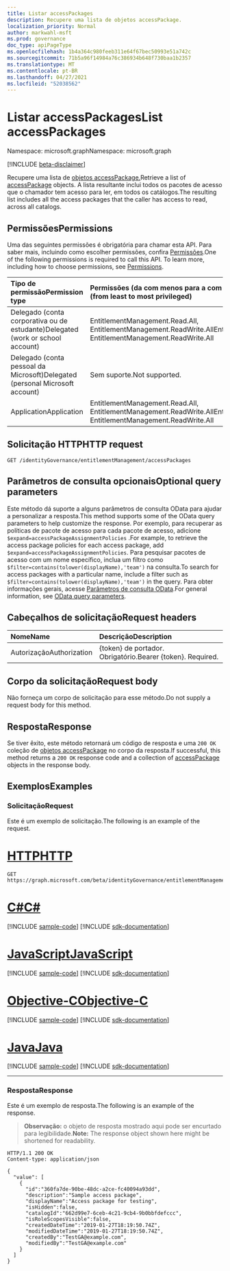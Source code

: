 ```yaml
---
title: Listar accessPackages
description: Recupere uma lista de objetos accessPackage.
localization_priority: Normal
author: markwahl-msft
ms.prod: governance
doc_type: apiPageType
ms.openlocfilehash: 1b4a364c980feeb311e64f67bec50993e51a742c
ms.sourcegitcommit: 71b5a96f14984a76c386934b648f730baa1b2357
ms.translationtype: MT
ms.contentlocale: pt-BR
ms.lasthandoff: 04/27/2021
ms.locfileid: "52038562"
---
```

# <a name="list-accesspackages"></a><span data-ttu-id="1af0b-103">Listar accessPackages</span><span class="sxs-lookup"><span data-stu-id="1af0b-103">List accessPackages</span></span>

<span data-ttu-id="1af0b-104">Namespace: microsoft.graph</span><span class="sxs-lookup"><span data-stu-id="1af0b-104">Namespace: microsoft.graph</span></span>

[!INCLUDE [beta-disclaimer](../../includes/beta-disclaimer.md)]

<span data-ttu-id="1af0b-105">Recupere uma lista de [objetos accessPackage.](../resources/accesspackage.md)</span><span class="sxs-lookup"><span data-stu-id="1af0b-105">Retrieve a list of [accessPackage](../resources/accesspackage.md) objects.</span></span>  <span data-ttu-id="1af0b-106">A lista resultante inclui todos os pacotes de acesso que o chamador tem acesso para ler, em todos os catálogos.</span><span class="sxs-lookup"><span data-stu-id="1af0b-106">The resulting list includes all the access packages that the caller has access to read, across all catalogs.</span></span>

## <a name="permissions"></a><span data-ttu-id="1af0b-107">Permissões</span><span class="sxs-lookup"><span data-stu-id="1af0b-107">Permissions</span></span>

<span data-ttu-id="1af0b-p102">Uma das seguintes permissões é obrigatória para chamar esta API. Para saber mais, incluindo como escolher permissões, confira [Permissões](/graph/permissions-reference).</span><span class="sxs-lookup"><span data-stu-id="1af0b-p102">One of the following permissions is required to call this API. To learn more, including how to choose permissions, see [Permissions](/graph/permissions-reference).</span></span>

| <span data-ttu-id="1af0b-110">Tipo de permissão</span><span class="sxs-lookup"><span data-stu-id="1af0b-110">Permission type</span></span>                        | <span data-ttu-id="1af0b-111">Permissões (da com menos para a com mais privilégios)</span><span class="sxs-lookup"><span data-stu-id="1af0b-111">Permissions (from least to most privileged)</span></span> |
|:---------------------------------------|:--------------------------------------------|
| <span data-ttu-id="1af0b-112">Delegado (conta corporativa ou de estudante)</span><span class="sxs-lookup"><span data-stu-id="1af0b-112">Delegated (work or school account)</span></span>     | <span data-ttu-id="1af0b-113">EntitlementManagement.Read.All, EntitlementManagement.ReadWrite.All</span><span class="sxs-lookup"><span data-stu-id="1af0b-113">EntitlementManagement.Read.All, EntitlementManagement.ReadWrite.All</span></span> |
| <span data-ttu-id="1af0b-114">Delegado (conta pessoal da Microsoft)</span><span class="sxs-lookup"><span data-stu-id="1af0b-114">Delegated (personal Microsoft account)</span></span> | <span data-ttu-id="1af0b-115">Sem suporte.</span><span class="sxs-lookup"><span data-stu-id="1af0b-115">Not supported.</span></span> |
| <span data-ttu-id="1af0b-116">Application</span><span class="sxs-lookup"><span data-stu-id="1af0b-116">Application</span></span>                            | <span data-ttu-id="1af0b-117">EntitlementManagement.Read.All, EntitlementManagement.ReadWrite.All</span><span class="sxs-lookup"><span data-stu-id="1af0b-117">EntitlementManagement.Read.All, EntitlementManagement.ReadWrite.All</span></span> |

## <a name="http-request"></a><span data-ttu-id="1af0b-118">Solicitação HTTP</span><span class="sxs-lookup"><span data-stu-id="1af0b-118">HTTP request</span></span>

<!-- { "blockType": "ignored" } -->

```http
GET /identityGovernance/entitlementManagement/accessPackages
```

## <a name="optional-query-parameters"></a><span data-ttu-id="1af0b-119">Parâmetros de consulta opcionais</span><span class="sxs-lookup"><span data-stu-id="1af0b-119">Optional query parameters</span></span>

<span data-ttu-id="1af0b-120">Este método dá suporte a alguns parâmetros de consulta OData para ajudar a personalizar a resposta.</span><span class="sxs-lookup"><span data-stu-id="1af0b-120">This method supports some of the OData query parameters to help customize the response.</span></span> <span data-ttu-id="1af0b-121">Por exemplo, para recuperar as políticas de pacote de acesso para cada pacote de acesso, adicione `$expand=accessPackageAssignmentPolicies` .</span><span class="sxs-lookup"><span data-stu-id="1af0b-121">For example, to retrieve the access package policies for each access package, add `$expand=accessPackageAssignmentPolicies`.</span></span> <span data-ttu-id="1af0b-122">Para pesquisar pacotes de acesso com um nome específico, inclua um filtro como `$filter=contains(tolower(displayName),'team')` na consulta.</span><span class="sxs-lookup"><span data-stu-id="1af0b-122">To search for access packages with a particular name, include a filter such as `$filter=contains(tolower(displayName),'team')` in the query.</span></span> <span data-ttu-id="1af0b-123">Para obter informações gerais, acesse [Parâmetros de consulta OData](/graph/query-parameters).</span><span class="sxs-lookup"><span data-stu-id="1af0b-123">For general information, see [OData query parameters](/graph/query-parameters).</span></span>

## <a name="request-headers"></a><span data-ttu-id="1af0b-124">Cabeçalhos de solicitação</span><span class="sxs-lookup"><span data-stu-id="1af0b-124">Request headers</span></span>

| <span data-ttu-id="1af0b-125">Nome</span><span class="sxs-lookup"><span data-stu-id="1af0b-125">Name</span></span>      |<span data-ttu-id="1af0b-126">Descrição</span><span class="sxs-lookup"><span data-stu-id="1af0b-126">Description</span></span>|
|:----------|:----------|
| <span data-ttu-id="1af0b-127">Autorização</span><span class="sxs-lookup"><span data-stu-id="1af0b-127">Authorization</span></span> | <span data-ttu-id="1af0b-p104">\{token\} de portador. Obrigatório.</span><span class="sxs-lookup"><span data-stu-id="1af0b-p104">Bearer \{token\}. Required.</span></span> |

## <a name="request-body"></a><span data-ttu-id="1af0b-130">Corpo da solicitação</span><span class="sxs-lookup"><span data-stu-id="1af0b-130">Request body</span></span>

<span data-ttu-id="1af0b-131">Não forneça um corpo de solicitação para esse método.</span><span class="sxs-lookup"><span data-stu-id="1af0b-131">Do not supply a request body for this method.</span></span>

## <a name="response"></a><span data-ttu-id="1af0b-132">Resposta</span><span class="sxs-lookup"><span data-stu-id="1af0b-132">Response</span></span>

<span data-ttu-id="1af0b-133">Se tiver êxito, este método retornará um código de resposta e uma `200 OK` coleção de [objetos accessPackage](../resources/accesspackage.md) no corpo da resposta.</span><span class="sxs-lookup"><span data-stu-id="1af0b-133">If successful, this method returns a `200 OK` response code and a collection of [accessPackage](../resources/accesspackage.md) objects in the response body.</span></span>

## <a name="examples"></a><span data-ttu-id="1af0b-134">Exemplos</span><span class="sxs-lookup"><span data-stu-id="1af0b-134">Examples</span></span>

### <a name="request"></a><span data-ttu-id="1af0b-135">Solicitação</span><span class="sxs-lookup"><span data-stu-id="1af0b-135">Request</span></span>

<span data-ttu-id="1af0b-136">Este é um exemplo de solicitação.</span><span class="sxs-lookup"><span data-stu-id="1af0b-136">The following is an example of the request.</span></span>

# <a name="http"></a>[<span data-ttu-id="1af0b-137">HTTP</span><span class="sxs-lookup"><span data-stu-id="1af0b-137">HTTP</span></span>](#tab/http)
<!-- {
  "blockType": "request",
  "name": "get_accesspackages"
}-->

```msgraph-interactive
GET https://graph.microsoft.com/beta/identityGovernance/entitlementManagement/accessPackages
```
# <a name="c"></a>[<span data-ttu-id="1af0b-138">C#</span><span class="sxs-lookup"><span data-stu-id="1af0b-138">C#</span></span>](#tab/csharp)
[!INCLUDE [sample-code](../includes/snippets/csharp/get-accesspackages-csharp-snippets.md)]
[!INCLUDE [sdk-documentation](../includes/snippets/snippets-sdk-documentation-link.md)]

# <a name="javascript"></a>[<span data-ttu-id="1af0b-139">JavaScript</span><span class="sxs-lookup"><span data-stu-id="1af0b-139">JavaScript</span></span>](#tab/javascript)
[!INCLUDE [sample-code](../includes/snippets/javascript/get-accesspackages-javascript-snippets.md)]
[!INCLUDE [sdk-documentation](../includes/snippets/snippets-sdk-documentation-link.md)]

# <a name="objective-c"></a>[<span data-ttu-id="1af0b-140">Objective-C</span><span class="sxs-lookup"><span data-stu-id="1af0b-140">Objective-C</span></span>](#tab/objc)
[!INCLUDE [sample-code](../includes/snippets/objc/get-accesspackages-objc-snippets.md)]
[!INCLUDE [sdk-documentation](../includes/snippets/snippets-sdk-documentation-link.md)]

# <a name="java"></a>[<span data-ttu-id="1af0b-141">Java</span><span class="sxs-lookup"><span data-stu-id="1af0b-141">Java</span></span>](#tab/java)
[!INCLUDE [sample-code](../includes/snippets/java/get-accesspackages-java-snippets.md)]
[!INCLUDE [sdk-documentation](../includes/snippets/snippets-sdk-documentation-link.md)]

---


### <a name="response"></a><span data-ttu-id="1af0b-142">Resposta</span><span class="sxs-lookup"><span data-stu-id="1af0b-142">Response</span></span>

<span data-ttu-id="1af0b-143">Este é um exemplo de resposta.</span><span class="sxs-lookup"><span data-stu-id="1af0b-143">The following is an example of the response.</span></span>

> <span data-ttu-id="1af0b-144">**Observação:** o objeto de resposta mostrado aqui pode ser encurtado para legibilidade.</span><span class="sxs-lookup"><span data-stu-id="1af0b-144">**Note:** The response object shown here might be shortened for readability.</span></span>

<!-- {
  "blockType": "response",
  "truncated": true,
  "@odata.type": "microsoft.graph.accessPackage",
  "isCollection": true
} -->

```http
HTTP/1.1 200 OK
Content-type: application/json

{
  "value": [
    {
      "id":"360fa7de-90be-48dc-a2ce-fc40094a93dd",
      "description":"Sample access package",
      "displayName":"Access package for testing",
      "isHidden":false,
      "catalogId":"662d99e7-6ceb-4c21-9cb4-9b0bbfdefccc",
      "isRoleScopesVisible":false,
      "createdDateTime":"2019-01-27T18:19:50.74Z",
      "modifiedDateTime":"2019-01-27T18:19:50.74Z",
      "createdBy":"TestGA@example.com",
      "modifiedBy":"TestGA@example.com"
    }
  ]
}
```

<!-- uuid: 16cd6b66-4b1a-43a1-adaf-3a886856ed98
2019-02-04 14:57:30 UTC -->
<!-- {
  "type": "#page.annotation",
  "description": "List accessPackages",
  "keywords": "",
  "section": "documentation",
  "tocPath": ""
}-->


